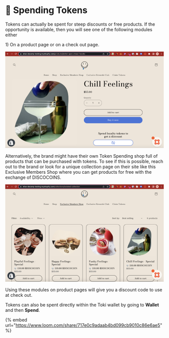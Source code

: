 # 🍑 Spending Tokens

Tokens can actually be spent for steep discounts or free products. If the opportunity is available, then you will see one of the following modules either&#x20;

1\) On a product page or on a check out page.

![](<../../.gitbook/assets/Screenshot 2023-01-01 at 11.10.00 AM.png>)

Alternatively, the brand might have their own Token Spending shop full of products that can be purchased with tokens. To see if this is possible, reach out to the brand or look for a unique collection page on their site like this Exclusive Members Shop where you can get products for free with the exchange of DISCOCOINS.

![](<../../.gitbook/assets/Screenshot 2022-12-31 at 1.36.32 PM.png>)

Using these modules on product pages will give you a discount code to use at check out.

Tokens can also be spent directly within the Toki wallet by going to **Wallet** and then **Spend**.

{% embed url="https://www.loom.com/share/717e0c9adaab4bd099cb9010c86e6ae5" %}



